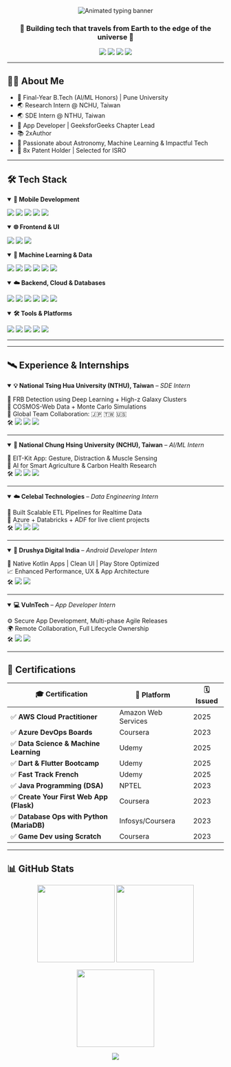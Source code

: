 <p align="center">
  <img src="https://readme-typing-svg.demolab.com?font=Fira+Code&size=26&pause=1000&color=38BDF8&center=true&vCenter=true&width=1000&height=60&lines=Hi+I'm+Ritesh+Hon;Software+Engineer+%F0%9F%92%BB+%7C+AI+Researcher+%F0%9F%A7%96%E2%99%82%EF%B8%8F+%7C+Author+%F0%9F%93%9A;Exploring+Space+%F0%9F%9A%80+with+Code+and+Curiosity+%F0%9F%94%8D" alt="Animated typing banner" />
</p>

<h3 align="center">🚀 Building tech that travels from Earth to the edge of the universe 🌌</h3>

<p align="center">
  <img src="https://komarev.com/ghpvc/?username=rit-h&label=Profile+Views&color=6f42c1&style=for-the-badge" />
  <img src="https://img.shields.io/badge/Open%20to%20Collaborations-%23FF6F00?style=for-the-badge&logo=github&logoColor=white" />
  <img src="https://img.shields.io/badge/Code%20With%20Purpose-%2300C6FF?style=for-the-badge" />
  <img src="https://img.shields.io/badge/Explore%20Create%20Inspire-%23C084FC?style=for-the-badge" />
</p>


---

## 👨‍🚀 About Me

- 🔭 Final-Year B.Tech (AI/ML Honors) | Pune University  
- 🌏 Research Intern @ NCHU, Taiwan
- 🌏 SDE Intern @ NTHU, Taiwan
- 📱 App Developer | GeeksforGeeks Chapter Lead  
- 📚 2xAuthor
- 🚀 Passionate about Astronomy, Machine Learning & Impactful Tech  
- 🔬 8x Patent Holder | Selected for ISRO

---


## 🛠️ Tech Stack

<details open>
<summary><b>📱 Mobile Development</b></summary>
<p align="left">
  <img src="https://img.shields.io/badge/Flutter-%2302569B.svg?style=for-the-badge&logo=flutter&logoColor=white" />
  <img src="https://img.shields.io/badge/Dart-%230175C2.svg?style=for-the-badge&logo=dart&logoColor=white" />
  <img src="https://img.shields.io/badge/Kotlin-%230095D5.svg?style=for-the-badge&logo=kotlin&logoColor=white" />
  <img src="https://img.shields.io/badge/Java-%23ED8B00.svg?style=for-the-badge&logo=java&logoColor=white" />
  <img src="https://img.shields.io/badge/Android-%233DDC84.svg?style=for-the-badge&logo=android&logoColor=white" />
</p>
</details>

<details open>
<summary><b>🌐 Frontend & UI</b></summary>
<p align="left">
  <img src="https://img.shields.io/badge/React-%2361DAFB.svg?style=for-the-badge&logo=react&logoColor=black" />
  <img src="https://img.shields.io/badge/UI%2FUX-Figma-%23F24E1E.svg?style=for-the-badge&logo=figma&logoColor=white" />
  <img src="https://img.shields.io/badge/Play%20Store%20Console-optimized-success?style=for-the-badge&logo=google-play&logoColor=white&color=34A853" />
</p>
</details>

<details open>
<summary><b>🧠 Machine Learning & Data</b></summary>
<p align="left">
  <img src="https://img.shields.io/badge/scikit--learn-%23F7931E.svg?style=for-the-badge&logo=scikit-learn&logoColor=white" />
  <img src="https://img.shields.io/badge/TensorFlow-%23FF6F00.svg?style=for-the-badge&logo=tensorflow&logoColor=white" />
  <img src="https://img.shields.io/badge/Keras-%23D00000.svg?style=for-the-badge&logo=keras&logoColor=white" />
  <img src="https://img.shields.io/badge/NumPy-%23013243.svg?style=for-the-badge&logo=numpy&logoColor=white" />
  <img src="https://img.shields.io/badge/Pandas-%23150458.svg?style=for-the-badge&logo=pandas&logoColor=white" />
  <img src="https://img.shields.io/badge/Matplotlib-%23000000.svg?style=for-the-badge&logo=matplotlib&logoColor=white" />
</p>
</details>

<details open>
<summary><b>☁️ Backend, Cloud & Databases</b></summary>
<p align="left">
  <img src="https://img.shields.io/badge/Firebase-%23039BE5.svg?style=for-the-badge&logo=firebase&logoColor=white" />
  <img src="https://img.shields.io/badge/SQL-%23007396.svg?style=for-the-badge&logo=sqlite&logoColor=white" />
  <img src="https://img.shields.io/badge/REST%20API-%23007ACC.svg?style=for-the-badge&logo=api&logoColor=white" />
  <img src="https://img.shields.io/badge/Azure%20Data%20Factory-%230072C6.svg?style=for-the-badge&logo=microsoftazure&logoColor=white" />
  <img src="https://img.shields.io/badge/Google%20Cloud-%234285F4.svg?style=for-the-badge&logo=googlecloud&logoColor=white" />
  <img src="https://img.shields.io/badge/AWS-%23FF9900.svg?style=for-the-badge&logo=amazonaws&logoColor=white" />
</p>
</details>

<details open>
<summary><b>🛠️ Tools & Platforms</b></summary>
<p align="left">
  <img src="https://img.shields.io/badge/Git-%23F05032.svg?style=for-the-badge&logo=git&logoColor=white" />
  <img src="https://img.shields.io/badge/GitHub-%23181717.svg?style=for-the-badge&logo=github&logoColor=white" />
  <img src="https://img.shields.io/badge/Docker-%230db7ed.svg?style=for-the-badge&logo=docker&logoColor=white" />
  <img src="https://img.shields.io/badge/Databricks-%23FF3621.svg?style=for-the-badge&logo=databricks&logoColor=white" />
  <img src="https://img.shields.io/badge/Android%20Studio-%233DDC84.svg?style=for-the-badge&logo=android-studio&logoColor=white" />
</p>
</details>


---
---

## 🛰️ Experience & Internships

<details open>
  <summary><b>💡 National Tsing Hua University (NTHU), Taiwan</b> – <i>SDE Intern</i></summary>

  🔭 FRB Detection using Deep Learning + High-z Galaxy Clusters  
  🌌 COSMOS-Web Data + Monte Carlo Simulations  
  🤝 Global Team Collaboration: 🇯🇵 🇹🇼 🇺🇸  
  🛠 <img src="https://img.shields.io/badge/Python-%2314354C.svg?style=flat&logo=python&logoColor=white"/> <img src="https://img.shields.io/badge/Astropy-%23FF5733.svg?style=flat&logo=data&logoColor=white"/> <img src="https://img.shields.io/badge/JWST%20Data-%230072C6.svg?style=flat&logo=nasa&logoColor=white"/>
</details>

---

<details open>
  <summary><b>🤖 National Chung Hsing University (NCHU), Taiwan</b> – <i>AI/ML Intern</i></summary>

  📱 EIT-Kit App: Gesture, Distraction & Muscle Sensing  
  🌿 AI for Smart Agriculture & Carbon Health Research  
  🛠 <img src="https://img.shields.io/badge/Flutter-%2302569B.svg?style=flat&logo=flutter&logoColor=white"/> <img src="https://img.shields.io/badge/TensorFlow-%23FF6F00.svg?style=flat&logo=tensorflow&logoColor=white"/> <img src="https://img.shields.io/badge/Firebase-%23039BE5.svg?style=flat&logo=firebase&logoColor=white"/>
</details>

---

<details open>
  <summary><b>☁️ Celebal Technologies</b> – <i>Data Engineering Intern</i></summary>

  🔄 Built Scalable ETL Pipelines for Realtime Data  
  💼 Azure + Databricks + ADF for live client projects  
  🛠 <img src="https://img.shields.io/badge/SQL-%23007396.svg?style=flat&logo=mysql&logoColor=white"/> <img src="https://img.shields.io/badge/Databricks-%23FF3621.svg?style=flat&logo=databricks&logoColor=white"/> <img src="https://img.shields.io/badge/Azure%20Data%20Factory-%230072C6.svg?style=flat&logo=microsoftazure&logoColor=white"/>
</details>

---

<details open>
  <summary><b>📲 Drushya Digital India</b> – <i>Android Developer Intern</i></summary>

  🎨 Native Kotlin Apps | Clean UI | Play Store Optimized  
  📈 Enhanced Performance, UX & App Architecture  
  🛠 <img src="https://img.shields.io/badge/Kotlin-%230095D5.svg?style=flat&logo=kotlin&logoColor=white"/> <img src="https://img.shields.io/badge/AndroidStudio-%233DDC84.svg?style=flat&logo=android-studio&logoColor=white"/>
</details>

---

<details open>
  <summary><b>💻 VulnTech</b> – <i>App Developer Intern</i></summary>

  ⚙️ Secure App Development, Multi-phase Agile Releases  
  🌍 Remote Collaboration, Full Lifecycle Ownership  
  🛠 <img src="https://img.shields.io/badge/Flutter-%2302569B.svg?style=flat&logo=flutter&logoColor=white"/> <img src="https://img.shields.io/badge/GitHub-%23181717.svg?style=flat&logo=github&logoColor=white"/>
</details>


---

## 📜 Certifications

| 🎓 Certification | 🏢 Platform | 🗓️ Issued |
|------------------|------------|-----------|
| ✅ **AWS Cloud Practitioner** | Amazon Web Services | 2025 |
| ✅ **Azure DevOps Boards** | Coursera | 2023 |
| ✅ **Data Science & Machine Learning** | Udemy | 2025 |
| ✅ **Dart & Flutter Bootcamp** | Udemy | 2025 |
| ✅ **Fast Track French** | Udemy | 2025 |
| ✅ **Java Programming (DSA)** | NPTEL | 2023 |
| ✅ **Create Your First Web App (Flask)** | Coursera | 2023 |
| ✅ **Database Ops with Python (MariaDB)** | Infosys/Coursera | 2023 |
| ✅ **Game Dev using Scratch** | Coursera | 2023 |


---

## 📊 GitHub Stats

<p align="center">
  <img src="https://github-readme-stats.vercel.app/api?username=rit-h&show_icons=true&theme=tokyonight&hide_border=true&include_all_commits=true&count_private=true" height="180px"/>
  <img src="https://github-readme-streak-stats.herokuapp.com/?user=rit-h&theme=tokyonight&hide_border=true" height="180px"/>
</p>

<p align="center">
  <img src="https://github-readme-stats.vercel.app/api/top-langs/?username=rit-h&layout=compact&theme=tokyonight&hide_border=true" height="180px"/>
</p>
<p align="center">
  <img src="https://github-profile-trophy.vercel.app/?username=rit-h&theme=tokyonight&margin-w=10&row=1" />
</p>



